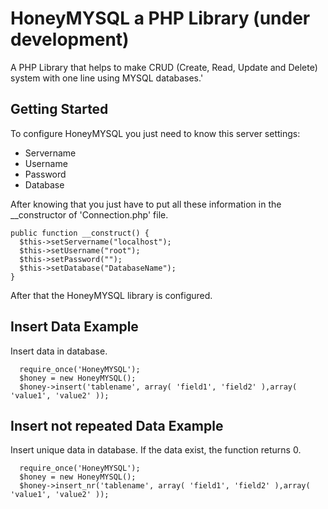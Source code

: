 # HoneyMYSQL a PHP Library (under development)
A PHP Library that helps to make CRUD (Create, Read, Update and Delete) system with one line using MYSQL databases.'

## Getting Started
To configure HoneyMYSQL you just need to know this server settings:
* Servername
* Username
* Password
* Database

After knowing that you just have to put all these information in the __constructor of 'Connection.php' file.

```
public function __construct() {
  $this->setServername("localhost");
  $this->setUsername("root");
  $this->setPassword("");
  $this->setDatabase("DatabaseName");
}
```
After that the HoneyMYSQL library is configured.

## Insert Data Example

Insert data in database.

```
  require_once('HoneyMYSQL');
  $honey = new HoneyMYSQL();
  $honey->insert('tablename', array( 'field1', 'field2' ),array( 'value1', 'value2' ));
```

## Insert not repeated Data Example

Insert unique data in database. If the data exist, the function returns 0.

```
  require_once('HoneyMYSQL');
  $honey = new HoneyMYSQL();
  $honey->insert_nr('tablename', array( 'field1', 'field2' ),array( 'value1', 'value2' ));
```
